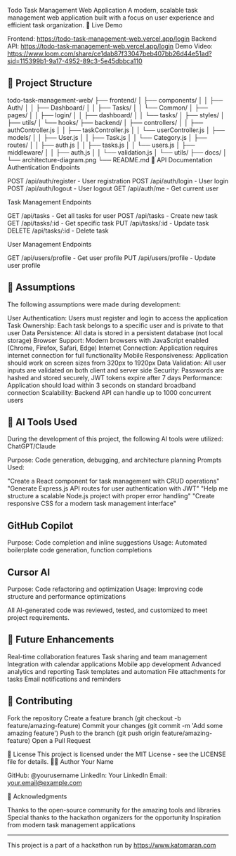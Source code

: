 Todo Task Management Web Application
A modern, scalable task management web application built with a focus on user experience and efficient task organization.
🚀 Live Demo

Frontend: https://todo-task-management-web.vercel.app/login
Backend API: https://todo-task-management-web.vercel.app/login
Demo Video: https://www.loom.com/share/ce1dab87f33047beb407bb26d44e51ad?sid=115399b1-9a17-4952-89c3-5e45dbbca110




📁 Project Structure
------------------------
todo-task-management-web/
├── frontend/
│   ├── components/
│   │   ├── Auth/
│   │   ├── Dashboard/
│   │   ├── Tasks/
│   │   └── Common/
│   ├── pages/
│   │   ├── login/
│   │   ├── dashboard/
│   │   └── tasks/
│   ├── styles/
│   ├── utils/
│   └── hooks/
├── backend/
│   ├── controllers/
│   │   ├── authController.js
│   │   ├── taskController.js
│   │   └── userController.js
│   ├── models/
│   │   ├── User.js
│   │   ├── Task.js
│   │   └── Category.js
│   ├── routes/
│   │   ├── auth.js
│   │   ├── tasks.js
│   │   └── users.js
│   ├── middleware/
│   │   ├── auth.js
│   │   └── validation.js
│   └── utils/
├── docs/
│   └── architecture-diagram.png
└── README.md
📡 API Documentation
Authentication Endpoints

POST /api/auth/register - User registration
POST /api/auth/login - User login
POST /api/auth/logout - User logout
GET /api/auth/me - Get current user

Task Management Endpoints

GET /api/tasks - Get all tasks for user
POST /api/tasks - Create new task
GET /api/tasks/:id - Get specific task
PUT /api/tasks/:id - Update task
DELETE /api/tasks/:id - Delete task

User Management Endpoints

GET /api/users/profile - Get user profile
PUT /api/users/profile - Update user profile

🔧 Assumptions
---------------------
The following assumptions were made during development:

User Authentication: Users must register and login to access the application
Task Ownership: Each task belongs to a specific user and is private to that user
Data Persistence: All data is stored in a persistent database (not local storage)
Browser Support: Modern browsers with JavaScript enabled (Chrome, Firefox, Safari, Edge)
Internet Connection: Application requires internet connection for full functionality
Mobile Responsiveness: Application should work on screen sizes from 320px to 1920px
Data Validation: All user inputs are validated on both client and server side
Security: Passwords are hashed and stored securely, JWT tokens expire after 7 days
Performance: Application should load within 3 seconds on standard broadband connection
Scalability: Backend API can handle up to 1000 concurrent users

🤖 AI Tools Used
------------------
During the development of this project, the following AI tools were utilized:
ChatGPT/Claude

Purpose: Code generation, debugging, and architecture planning
Prompts Used:

"Create a React component for task management with CRUD operations"
"Generate Express.js API routes for user authentication with JWT"
"Help me structure a scalable Node.js project with proper error handling"
"Create responsive CSS for a modern task management interface"



GitHub Copilot
--------------
Purpose: Code completion and inline suggestions
Usage: Automated boilerplate code generation, function completions

Cursor AI
-----------
Purpose: Code refactoring and optimization
Usage: Improving code structure and performance optimizations

All AI-generated code was reviewed, tested, and customized to meet project requirements.


🚀 Future Enhancements
------------------------
 Real-time collaboration features
 Task sharing and team management
 Integration with calendar applications
 Mobile app development
 Advanced analytics and reporting
 Task templates and automation
 File attachments for tasks
 Email notifications and reminders

🤝 Contributing
-----------------
Fork the repository
Create a feature branch (git checkout -b feature/amazing-feature)
Commit your changes (git commit -m 'Add some amazing feature')
Push to the branch (git push origin feature/amazing-feature)
Open a Pull Request

📝 License
This project is licensed under the MIT License - see the LICENSE file for details.
👨‍💻 Author
Your Name

GitHub: @yourusername
LinkedIn: Your LinkedIn
Email: your.email@example.com

🙏 Acknowledgments

Thanks to the open-source community for the amazing tools and libraries
Special thanks to the hackathon organizers for the opportunity
Inspiration from modern task management applications

----------------------------------------------------------------------
This project is a part of a hackathon run by https://www.katomaran.com
